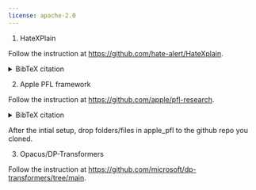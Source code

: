```yaml
---
license: apache-2.0
---
```


1. HateXPlain

Follow the instruction at https://github.com/hate-alert/HateXplain.

<details>
<summary>BibTeX citation</summary>

<pre><code>
@inproceedings{mathew2021hatexplain,
  title={HateXplain: A Benchmark Dataset for Explainable Hate Speech Detection},
  author={Mathew, Binny and Saha, Punyajoy and Yimam, Seid Muhie and Biemann, Chris and Goyal, Pawan and Mukherjee, Animesh},
  booktitle={Proceedings of the AAAI Conference on Artificial Intelligence},
  volume={35},
  number={17},
  pages={14867--14875},
  year={2021}
}
</code></pre>

</details>


2. Apple PFL framework

Follow the instruction at https://github.com/apple/pfl-research.

<details>
<summary>BibTeX citation</summary>

<pre><code>
@article{granqvist2024pfl,
  title={pfl-research: simulation framework for accelerating research in Private Federated Learning},
  author={Granqvist, Filip and Song, Congzheng and Cahill, {\'A}ine and van Dalen, Rogier and Pelikan, Martin and Chan, Yi Sheng and Feng, Xiaojun and Krishnaswami, Natarajan and Jina, Vojta and Chitnis, Mona},
  journal={arXiv preprint arXiv:2404.06430},
  year={2024},
}
</code></pre>

</details>

After the intial setup, drop folders/files in apple_pfl to the github repo you cloned. 

3. Opacus/DP-Transformers

Follow the instruction at https://github.com/microsoft/dp-transformers/tree/main.
